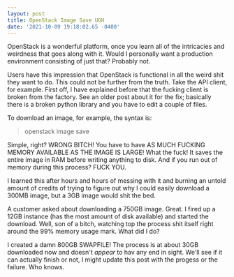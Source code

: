 ```yaml
--- 
layout: post 
title: OpenStack Image Save UGH 
date: '2021-10-09 19:18:02.65 -0400' 
--- 
```

OpenStack is a wonderful platform, once you learn all of the intricacies and weirdness that goes along with it. 
Would I personally want a production environment consisting of just that? Probably not. 

Users have this impression that OpenStack is functional in all the weird shit they want to do. This could not be 
further from the truth. Take the API client, for example. First off, I have explained before that the fucking 
client is broken from the factory. See an older post about it for the fix; basically there is a broken python 
library and you have to edit a couple of files. 

To download an image, for example, the syntax is:

> openstack image save <uuid>

Simple, right? WRONG BITCH! You have to have AS MUCH FUCKING MEMORY AVAILABLE AS THE IMAGE IS LARGE! What the 
fuck! It saves the entire image in RAM before writing anything to disk. And if you run out of memory during this 
process? FUCK YOU. 

I learned this after hours and hours of messing with it and burning an untold amount of credits of trying to 
figure out why I could easily download a 300MB image, but a 3GB image would shit the bed. 

A customer asked about downloading a 750GB image. Great. I fired up a 12GB instance (has the most amount of disk 
available) and started the download. Well, son of a bitch, watching top the process shit itself right around the 
99% memory usage mark. What did I do? 

I created a damn 800GB SWAPFILE! The process is at about 30GB downloaded now and doesn't *appear* to hav any end 
in sight. We'll see if it can actually finish or not, I might update this post with the progess or the failure. 
Who knows.
